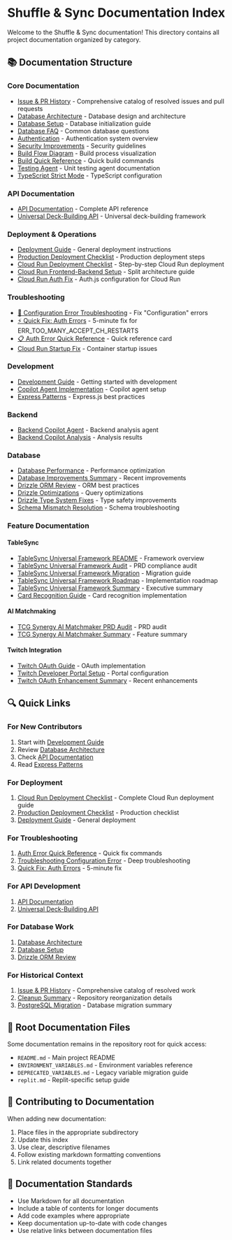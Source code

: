 # Shuffle & Sync Documentation Index

Welcome to the Shuffle & Sync documentation! This directory contains all project documentation organized by category.

## 📚 Documentation Structure

### Core Documentation
- [Issue & PR History](ISSUE_PR_HISTORY.md) - Comprehensive catalog of resolved issues and pull requests
- [Database Architecture](database/DATABASE_ARCHITECTURE.md) - Database design and architecture
- [Database Setup](database/DATABASE_INITIALIZATION.md) - Database initialization guide
- [Database FAQ](database/DATABASE_FAQ.md) - Common database questions
- [Authentication](AUTHENTICATION.md) - Authentication system overview
- [Security Improvements](SECURITY_IMPROVEMENTS.md) - Security guidelines
- [Build Flow Diagram](BUILD_FLOW_DIAGRAM.md) - Build process visualization
- [Build Quick Reference](BUILD_QUICK_REFERENCE.md) - Quick build commands
- [Testing Agent](TESTING_AGENT.md) - Unit testing agent documentation
- [TypeScript Strict Mode](TYPESCRIPT_STRICT_MODE.md) - TypeScript configuration

### API Documentation
- [API Documentation](api/API_DOCUMENTATION.md) - Complete API reference
- [Universal Deck-Building API](api/UNIVERSAL_DECK_BUILDING_API.md) - Universal deck-building framework

### Deployment & Operations
- [Deployment Guide](deployment/DEPLOYMENT.md) - General deployment instructions
- [Production Deployment Checklist](deployment/PRODUCTION_DEPLOYMENT_CHECKLIST.md) - Production deployment steps
- [Cloud Run Deployment Checklist](DEPLOYMENT_CHECKLIST.md) - Step-by-step Cloud Run deployment
- [Cloud Run Frontend-Backend Setup](CLOUD_RUN_FRONTEND_BACKEND_SETUP.md) - Split architecture guide
- [Cloud Run Auth Fix](CLOUD_RUN_AUTH_FIX.md) - Auth.js configuration for Cloud Run

### Troubleshooting
- [🔧 Configuration Error Troubleshooting](TROUBLESHOOTING_CONFIGURATION_ERROR.md) - Fix "Configuration" errors
- [⚡ Quick Fix: Auth Errors](QUICK_FIX_AUTH_ERROR.md) - 5-minute fix for ERR_TOO_MANY_ACCEPT_CH_RESTARTS
- [📋 Auth Error Quick Reference](AUTH_ERROR_QUICK_REFERENCE.md) - Quick reference card
- [Cloud Run Startup Fix](CLOUD_RUN_STARTUP_FIX.md) - Container startup issues

### Development
- [Development Guide](development/DEVELOPMENT_GUIDE.md) - Getting started with development
- [Copilot Agent Implementation](development/COPILOT_AGENT_IMPLEMENTATION.md) - Copilot agent setup
- [Express Patterns](EXPRESS_PATTERNS.md) - Express.js best practices

### Backend
- [Backend Copilot Agent](backend/BACKEND_COPILOT_AGENT.md) - Backend analysis agent
- [Backend Copilot Analysis](backend/BACKEND_COPILOT_ANALYSIS.md) - Analysis results

### Database
- [Database Performance](database/DATABASE_PERFORMANCE.md) - Performance optimization
- [Database Improvements Summary](database/DATABASE_IMPROVEMENTS_SUMMARY.md) - Recent improvements
- [Drizzle ORM Review](database/DRIZZLE_ORM_REVIEW.md) - ORM best practices
- [Drizzle Optimizations](database/DRIZZLE_OPTIMIZATIONS.md) - Query optimizations
- [Drizzle Type System Fixes](database/DRIZZLE_TYPE_SYSTEM_FIXES.md) - Type safety improvements
- [Schema Mismatch Resolution](database/SCHEMA_MISMATCH_RESOLUTION.md) - Schema troubleshooting

### Feature Documentation

#### TableSync
- [TableSync Universal Framework README](features/tablesync/TABLESYNC_UNIVERSAL_FRAMEWORK_README.md) - Framework overview
- [TableSync Universal Framework Audit](features/tablesync/TABLESYNC_UNIVERSAL_FRAMEWORK_AUDIT.md) - PRD compliance audit
- [TableSync Universal Framework Migration](features/tablesync/TABLESYNC_UNIVERSAL_FRAMEWORK_MIGRATION.md) - Migration guide
- [TableSync Universal Framework Roadmap](features/tablesync/TABLESYNC_UNIVERSAL_FRAMEWORK_ROADMAP.md) - Implementation roadmap
- [TableSync Universal Framework Summary](features/tablesync/TABLESYNC_UNIVERSAL_FRAMEWORK_SUMMARY.md) - Executive summary
- [Card Recognition Guide](features/tablesync/CARD_RECOGNITION_GUIDE.md) - Card recognition implementation

#### AI Matchmaking
- [TCG Synergy AI Matchmaker PRD Audit](features/matchmaking/TCG_SYNERGY_AI_MATCHMAKER_PRD_AUDIT.md) - PRD audit
- [TCG Synergy AI Matchmaker Summary](features/matchmaking/TCG_SYNERGY_AI_MATCHMAKER_SUMMARY.md) - Feature summary

#### Twitch Integration
- [Twitch OAuth Guide](features/twitch/TWITCH_OAUTH_GUIDE.md) - OAuth implementation
- [Twitch Developer Portal Setup](features/twitch/TWITCH_DEVELOPER_PORTAL_SETUP.md) - Portal configuration
- [Twitch OAuth Enhancement Summary](features/twitch/TWITCH_OAUTH_ENHANCEMENT_SUMMARY.md) - Recent enhancements

## 🔍 Quick Links

### For New Contributors
1. Start with [Development Guide](development/DEVELOPMENT_GUIDE.md)
2. Review [Database Architecture](database/DATABASE_ARCHITECTURE.md)
3. Check [API Documentation](api/API_DOCUMENTATION.md)
4. Read [Express Patterns](EXPRESS_PATTERNS.md)

### For Deployment
1. [Cloud Run Deployment Checklist](DEPLOYMENT_CHECKLIST.md) - Complete Cloud Run deployment guide
2. [Production Deployment Checklist](deployment/PRODUCTION_DEPLOYMENT_CHECKLIST.md) - Production checklist
3. [Deployment Guide](deployment/DEPLOYMENT.md) - General deployment

### For Troubleshooting
1. [Auth Error Quick Reference](AUTH_ERROR_QUICK_REFERENCE.md) - Quick fix commands
2. [Troubleshooting Configuration Error](TROUBLESHOOTING_CONFIGURATION_ERROR.md) - Deep troubleshooting
3. [Quick Fix: Auth Errors](QUICK_FIX_AUTH_ERROR.md) - 5-minute fix

### For API Development
1. [API Documentation](api/API_DOCUMENTATION.md)
2. [Universal Deck-Building API](api/UNIVERSAL_DECK_BUILDING_API.md)

### For Database Work
1. [Database Architecture](database/DATABASE_ARCHITECTURE.md)
2. [Database Setup](database/DATABASE_INITIALIZATION.md)
3. [Drizzle ORM Review](database/DRIZZLE_ORM_REVIEW.md)

### For Historical Context
1. [Issue & PR History](ISSUE_PR_HISTORY.md) - Comprehensive catalog of resolved work
2. [Cleanup Summary](../CLEANUP_SUMMARY.md) - Repository reorganization details
3. [PostgreSQL Migration](../POSTGRESQL_MIGRATION_COMPLETE.md) - Database migration summary

## 📝 Root Documentation Files

Some documentation remains in the repository root for quick access:
- `README.md` - Main project README
- `ENVIRONMENT_VARIABLES.md` - Environment variables reference
- `DEPRECATED_VARIABLES.md` - Legacy variable migration guide
- `replit.md` - Replit-specific setup guide

## 🤝 Contributing to Documentation

When adding new documentation:
1. Place files in the appropriate subdirectory
2. Update this index
3. Use clear, descriptive filenames
4. Follow existing markdown formatting conventions
5. Link related documents together

## 📖 Documentation Standards

- Use Markdown for all documentation
- Include a table of contents for longer documents
- Add code examples where appropriate
- Keep documentation up-to-date with code changes
- Use relative links between documentation files
